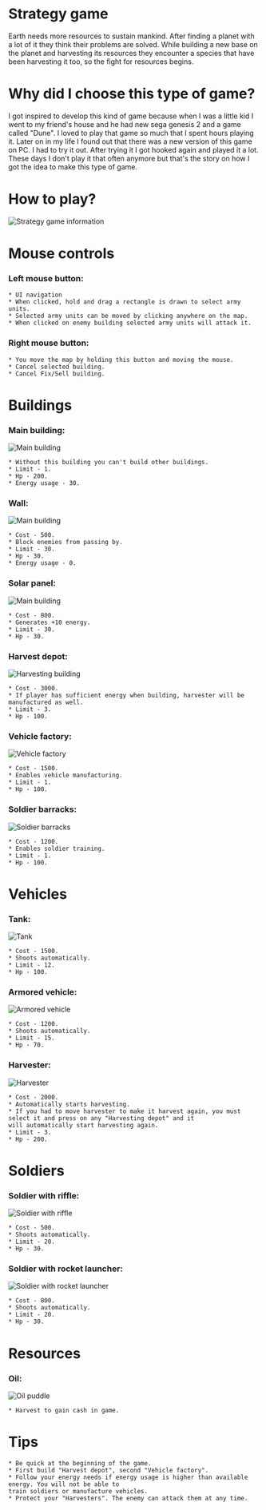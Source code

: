 # Strategy game
Earth needs more resources to sustain mankind. After finding a planet with a lot of it they think their problems are solved. While building a new base 
on the planet and harvesting its resources they encounter a species that have been harvesting it too, so the fight for resources begins.

# Why did I choose this type of game?
I got inspired to develop this kind of game because when I was a little kid I went to my friend's house and he had new sega genesis 2 and a game called "Dune".
I loved to play that game so much that I spent hours playing it. Later on in my life I found out that there was a new version of this game on PC. I had to
try it out. After trying it I got hooked again and played it a lot. These days I don't play it that often anymore but that's the story on how I got the idea to make this type of game.

# How to play?
![](https://edga380.github.io/projectgallery/images/gallery1800x1800/information01.png "Strategy game information")

# Mouse controls
  ### Left mouse button:
    * UI navigation
    * When clicked, hold and drag a rectangle is drawn to select army units.
    * Selected army units can be moved by clicking anywhere on the map.
    * When clicked on enemy building selected army units will attack it.
  ### Right mouse button:
    * You move the map by holding this button and moving the mouse.
    * Cancel selected building.
    * Cancel Fix/Sell building.

# Buildings

### Main building:
![](https://edga380.github.io/projectgallery/images/gallery1800x1800/mainBuilding.png "Main building")

    * Without this building you can't build other buildings.
    * Limit - 1.
    * Hp - 200.
    * Energy usage - 30.
    
### Wall:
![](https://edga380.github.io/projectgallery/images/gallery1800x1800/wall.png "Main building")

    * Cost - 500.
    * Block enemies from passing by.
    * Limit - 30.
    * Hp - 30.
    * Energy usage - 0.
    
### Solar panel:
![](https://edga380.github.io/projectgallery/images/gallery1800x1800/solapPanel.png "Main building")

    * Cost - 800.
    * Generates +10 energy.
    * Limit - 30.
    * Hp - 30.
    
### Harvest depot:
![](https://edga380.github.io/projectgallery/images/gallery1800x1800/harvestingBuilding.png "Harvesting building")

    * Cost - 3000.
    * If player has sufficient energy when building, harvester will be manufactured as well.
    * Limit - 3.
    * Hp - 100.
    
### Vehicle factory:
![](https://edga380.github.io/projectgallery/images/gallery1800x1800/vehicleFactory.png "Vehicle factory")

    * Cost - 1500.
    * Enables vehicle manufacturing.
    * Limit - 1.
    * Hp - 100.

### Soldier barracks:
![](https://edga380.github.io/projectgallery/images/gallery1800x1800/soldierBarracks.png "Soldier barracks")

    * Cost - 1200.
    * Enables soldier training.
    * Limit - 1.
    * Hp - 100.
    
# Vehicles

### Tank:
![](https://edga380.github.io/projectgallery/images/gallery1800x1800/tank01.png "Tank")

    * Cost - 1500.
    * Shoots automatically.
    * Limit - 12.
    * Hp - 100.
    
### Armored vehicle:
![](https://edga380.github.io/projectgallery/images/gallery1800x1800/armoredVehicle01.png "Armored vehicle")

    * Cost - 1200.
    * Shoots automatically.
    * Limit - 15.
    * Hp - 70.

### Harvester:
![](https://edga380.github.io/projectgallery/images/gallery1800x1800/harvester01.png "Harvester")

    * Cost - 2000.
    * Automatically starts harvesting.
    * If you had to move harvester to make it harvest again, you must select it and press on any "Harvesting depot" and it 
    will automatically start harvesting again.
    * Limit - 3.
    * Hp - 200.

# Soldiers

### Soldier with riffle:
![](https://edga380.github.io/projectgallery/images/gallery1800x1800/soldierRiffle.png "Soldier with riffle")

    * Cost - 500.
    * Shoots automatically.
    * Limit - 20.
    * Hp - 30.
    
### Soldier with rocket launcher:
![](https://edga380.github.io/projectgallery/images/gallery1800x1800/soldierRocket.png "Soldier with rocket launcher")

    * Cost - 800.
    * Shoots automatically.
    * Limit - 20.
    * Hp - 30.
    
# Resources

### Oil:
![](https://edga380.github.io/projectgallery/images/gallery1800x1800/oilHarvest01.png "Oil puddle")

    * Harvest to gain cash in game.

# Tips

    * Be quick at the beginning of the game.
    * First build "Harvest depot", second "Vehicle factory".
    * Follow your energy needs if energy usage is higher than available energy. You will not be able to 
    train soldiers or manufacture vehicles.
    * Protect your "Harvesters". The enemy can attack them at any time.
